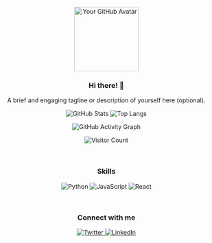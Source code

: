<p align="center">
  <a href="https://github.com/scryst">
    <img src="https://avatars.githubusercontent.com/u/YOUR_GITHUB_ID?v=4" width="150" height="150" alt="Your GitHub Avatar">
  </a>
</p>

<h3 align="center">Hi there! 👋</h3>

<p align="center">
  A brief and engaging tagline or description of yourself here (optional).
</p>

<p align="center">
  <img alt="GitHub Stats" src="https://github-readme-stats.vercel.app/api?username=scryst&show_icons=true&theme=dracula" />
  <img alt="Top Langs" src="https://github-readme-stats.vercel.app/api/top-langs/?username=scryst&layout=compact&theme=dracula" />
</p>

<p align="center">
  <img alt="GitHub Activity Graph" src="https://github-readme-activity-graph.vercel.app/graph?username=scryst&theme=dracula&hide_border=true&area=true" />
</p>

<p align="center">
  <img alt="Visitor Count" src="https://komarev.com/ghpvc/?username=scryst&style=flat-square&color=e0245e" />
</p>

<br>

<h3 align="center">Skills</h3>

<p align="center">
  <img alt="Python" src="https://img.shields.io/badge/Python-3776AB?style=for-the-badge&logo=python&logoColor=white" />
  <img alt="JavaScript" src="https://img.shields.io/badge/JavaScript-F7DF1E?style=for-the-badge&logo=javascript&logoColor=black" />
  <img alt="React" src="https://img.shields.io/badge/React-61DAFB?style=for-the-badge&logo=react&logoColor=white" />
  </p>

<br>

<h3 align="center">Connect with me</h3>

<p align="center">
  <a href="https://twitter.com/YOUR_TWITTER_HANDLE">
    <img alt="Twitter" src="https://img.shields.io/badge/Twitter-%231DA1F2.svg?style=for-the-badge&logo=twitter&logoColor=white" />
  </a>
  <a href="https://linkedin.com/in/YOUR_LINKEDIN_PROFILE">
    <img alt="LinkedIn" src="https://img.shields.io/badge/LinkedIn-%230077B5.svg?style=for-the-badge&logo=linkedin&logoColor=white" />
  </a>
  </p>
